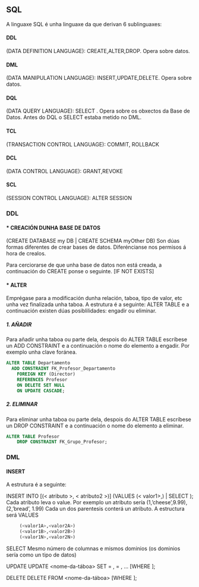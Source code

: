## SQL
A linguaxe SQL é unha linguaxe da que derivan 6 sublinguaxes:
  
 #### DDL
 (DATA DEFINITION LANGUAGE): CREATE,ALTER,DROP. Opera sobre datos.
 #### DML
 (DATA MANIPULATION LANGUAGE): INSERT,UPDATE,DELETE. Opera sobre datos.
 #### DQL
 (DATA QUERY LANGUAGE): SELECT . Opera sobre os obxectos da Base de Datos.
 Antes do DQL o SELECT estaba metido no DML. 
 #### TCL
 (TRANSACTION CONTROL LANGUAGE): COMMIT, ROLLBACK
 #### DCL
 (DATA CONTROL LANGUAGE): GRANT,REVOKE
 #### SCL
 (SESSION CONTROL LANGUAGE): ALTER SESSION

 ### DDL

  ####  * CREACIÓN DUNHA BASE DE DATOS
 (CREATE DATABASE my DB | CREATE SCHEMA myOther DB)
 Son dúas formas diferentes de crear bases de datos. Diferéncianse nos permisos á hora de crealos.

 Para cerciorarse de que unha base de datos non está creada, a continuación do CREATE ponse o seguinte.
 [IF NOT EXISTS]<nome-da-BD>

 #### * ALTER
 Emprégase para a modificación dunha relación, taboa, tipo de valor, etc unha vez finalizada unha taboa.
 A estrutura é a seguinte:
 ALTER TABLE <Nome-da-taboa> e a continuación existen dúas posiblilidades: engadir ou eliminar.
 
 ##### 1. AÑADIR
 Para añadir unha taboa ou parte dela, despois do ALTER TABLE <Nome-da-taboa> escríbese un ADD CONSTRAINT e a continuación 
 o nome do elemento a engadir. Por exemplo unha clave foránea. 

```sql	
ALTER TABLE Departamento
  ADD CONSTRAINT FK_Profesor_Departamento
    FOREIGN KEY (Director)
    REFERENCES Profesor
    ON DELETE SET NULL
    ON UPDATE CASCADE;
```
 
 ##### 2. ELIMINAR
 Para eliminar unha taboa ou parte dela, despois do ALTER TABLE <Nome-da-taboa> escríbese un DROP CONSTRAINT e a continuación 
 o nome do elemento a eliminar.
	
```sql
ALTER TABLE Profesor
    DROP CONSTRAINT FK_Grupo_Profesor;
```	

 ### DML
 #### INSERT
 
 A estrutura é a seguinte:
 
INSERT INTO <nome-da-taboa>
[(< atributo >, < atributo2 >)]
(VALUES (< valor1>,<valor2 >) | SELECT );
Cada atributo leva o value. Por exemplo un atributo sería (1,’cheese’,9.99), (2,’bread’, 1.99)
Cada un dos parentesis conterá un atributo.
A estructura será 
VALUES
```sql	
 	 (<valor1A>,<valor2A>)
	 (<valor1B>,<valor2B>)
	 (<valor1N>,<valor2N>)
```
	
SELECT
Mesmo número de columnas e mismos dominios (os dominios sería como un tipo de datos)

UPDATE
UPDATE <nome-da-táboa>
    SET <atributo1> = <valor1>,
           <atributo2> = <valor2>, …
[WHERE <predicado>];

DELETE
DELETE FROM  <nome-da-táboa>
[WHERE <predicado>];
	
	
